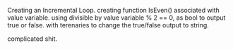 Creating an Incremental Loop.
creating function IsEven() associated with value variable.
using divisible by value variable % 2 == 0,
as bool to output true or false. with terenaries to change the true/false output to string.

complicated shit.
